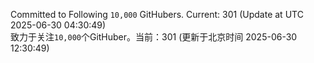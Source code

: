 Committed to Following `10,000` GitHubers. Current: <!-- FOLLOWING_COUNT -->301<!-- FOLLOWING_COUNT --> (Update at UTC <!-- LAST_UPDATED -->2025-06-30 04:30:49<!-- LAST_UPDATED -->)<br>
致力于关注`10,000`个GitHuber。当前：<!-- FOLLOWING_COUNT -->301<!-- FOLLOWING_COUNT --> (更新于北京时间 <!-- LAST_UPDATED_CST -->2025-06-30 12:30:49<!-- LAST_UPDATED_CST -->)
